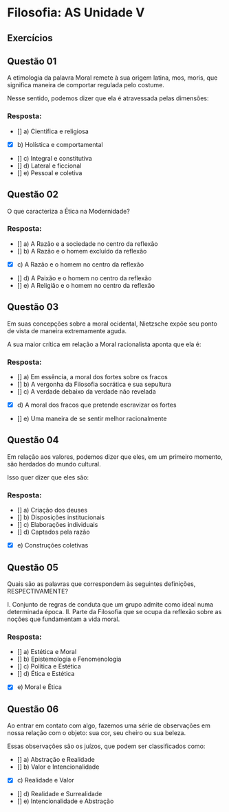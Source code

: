 # Filosofia: AS Unidade V

## Exercícios


## Questão 01 
A etimologia da palavra Moral remete à sua origem latina, mos, moris, que significa maneira de comportar regulada pelo costume.

Nesse sentido, podemos dizer que ela é atravessada pelas dimensões:

### Resposta:
- [] a) Científica e religiosa
- [x] b) Holística e comportamental
- [] c) Integral e constitutiva
- [] d) Lateral e ficcional
- [] e) Pessoal e coletiva


## Questão 02
O que caracteriza a Ética na Modernidade?

### Resposta:
- [] a) A Razão e a sociedade no centro da reflexão
- [] b) A Razão e o homem excluído da reflexão
- [x] c) A Razão e o homem no centro da reflexão
- [] d) A Paixão e o homem no centro da reflexão
- [] e) A Religião e o homem no centro da reflexão


## Questão 03
Em suas concepções sobre a moral ocidental, Nietzsche expõe seu ponto de vista de maneira extremamente aguda.

A sua maior crítica em relação a Moral racionalista aponta que ela é:

### Resposta:
- [] a) Em essência, a moral dos fortes sobre os fracos
- [] b) A vergonha da Filosofia socrática e sua sepultura
- [] c) A verdade debaixo da verdade não revelada
- [x] d) A moral dos fracos que pretende escravizar os fortes
- [] e) Uma maneira de se sentir melhor racionalmente



## Questão 04
Em relação aos valores, podemos dizer que eles, em um primeiro momento, são herdados do mundo cultural.

Isso quer dizer que eles são:

### Resposta:
- [] a) Criação dos deuses
- [] b) Disposições institucionais
- [] c) Elaborações individuais
- [] d) Captados pela razão
- [x] e) Construções coletivas


## Questão 05
Quais são as palavras que correspondem às seguintes definições, RESPECTIVAMENTE?

I. Conjunto de regras de conduta que um grupo admite como ideal numa determinada época.
II. Parte da Filosofia que se ocupa da reflexão sobre as noções que fundamentam a vida moral.

### Resposta:
- [] a) Estética e Moral
- [] b) Epistemologia e Fenomenologia
- [] c) Política e Estética
- [] d) Ética e Estética
- [x] e) Moral e Ética


## Questão 06
Ao entrar em contato com algo, fazemos uma série de observações em nossa relação com o objeto: sua cor, seu cheiro ou sua beleza.

Essas observações são os juízos, que podem ser classificados como:

- [] a) Abstração e Realidade
- [] b) Valor e Intencionalidade
- [x] c) Realidade e Valor
- [] d) Realidade e Surrealidade
- [] e) Intencionalidade e Abstração